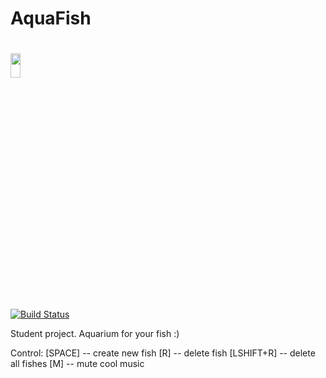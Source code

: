 # AquaFish
# <img src="https://worldvectorlogo.com/logos/python-3.svg" width="18%" height="10%" alt="" /> 
[![Build Status](https://travis-ci.org/RustamSultanov/AquaFish.svg?branch=master)](https://travis-ci.org/RustamSultanov/AquaFish)

Student project. Aquarium for your fish :)

Control:
    [SPACE]     -- create new fish
    [R]         -- delete fish
    [LSHIFT+R]  -- delete all fishes
    [M]         -- mute cool music


